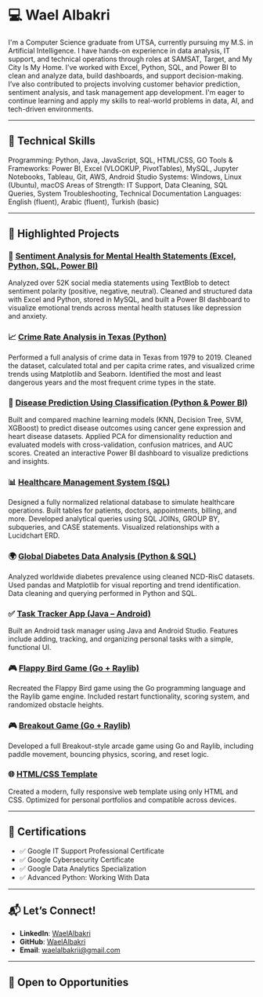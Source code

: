 # 💻 Wael Albakri

I'm a Computer Science graduate from UTSA, currently pursuing my M.S. in Artificial Intelligence. I have hands-on experience in data analysis, IT support, and technical operations through roles at SAMSAT, Target, and My City Is My Home. I’ve worked with Excel, Python, SQL, and Power BI to clean and analyze data, build dashboards, and support decision-making. I’ve also contributed to projects involving customer behavior prediction, sentiment analysis, and task management app development. I'm eager to continue learning and apply my skills to real-world problems in data, AI, and tech-driven environments.

---

## 🚀 Technical Skills

Programming: Python, Java, JavaScript, SQL, HTML/CSS, GO
Tools & Frameworks: Power BI, Excel (VLOOKUP, PivotTables), MySQL, Jupyter Notebooks, Tableau, Git, AWS, Android Studio
Systems: Windows, Linux (Ubuntu), macOS
Areas of Strength: IT Support, Data Cleaning, SQL Queries, System Troubleshooting, Technical Documentation
Languages: English (fluent), Arabic (fluent), Turkish (basic)


---

## 📂 Highlighted Projects

### 🧠 [Sentiment Analysis for Mental Health Statements (Excel, Python, SQL, Power BI)](https://github.com/WaelAlbakri/Sentiment-Analysis-for-Mental-Health-Statements)  
Analyzed over 52K social media statements using TextBlob to detect sentiment polarity (positive, negative, neutral). Cleaned and structured data with Excel and Python, stored in MySQL, and built a Power BI dashboard to visualize emotional trends across mental health statuses like depression and anxiety.

### 📈 [Crime Rate Analysis in Texas (Python)](https://github.com/WaelAlbakri/Crime_Rate_Analysis)  
Performed a full analysis of crime data in Texas from 1979 to 2019. Cleaned the dataset, calculated total and per capita crime rates, and visualized crime trends using Matplotlib and Seaborn. Identified the most and least dangerous years and the most frequent crime types in the state.

### 🧠 [Disease Prediction Using Classification (Python & Power BI)](https://github.com/WaelAlbakri/disease-classification-project)  
Built and compared machine learning models (KNN, Decision Tree, SVM, XGBoost) to predict disease outcomes using cancer gene expression and heart disease datasets. Applied PCA for dimensionality reduction and evaluated models with cross-validation, confusion matrices, and AUC scores. Created an interactive Power BI dashboard to visualize predictions and insights.

### 📊 [Healthcare Management System (SQL)](https://github.com/WaelAlbakri/Healthcare-Management-System-SQL)  
Designed a fully normalized relational database to simulate healthcare operations. Built tables for patients, doctors, appointments, billing, and more. Developed analytical queries using SQL JOINs, GROUP BY, subqueries, and CASE statements. Visualized relationships with a Lucidchart ERD.

### 🌍 [Global Diabetes Data Analysis (Python & SQL)](https://github.com/WaelAlbakri/Global-Diabetes-Analysis)  
Analyzed worldwide diabetes prevalence using cleaned NCD-RisC datasets. Used pandas and Matplotlib for visual reporting and trend identification. Data cleaning and querying performed in Python and SQL.

### ✅ [Task Tracker App (Java – Android)](https://github.com/WaelAlbakri/TaskTracker)  
Built an Android task manager using Java and Android Studio. Features include adding, tracking, and organizing personal tasks with a simple, functional UI.

### 🎮 [Flappy Bird Game (Go + Raylib)](https://github.com/WaelAlbakri/FlappyBird-with-Go-and-Raylib)  
Recreated the Flappy Bird game using the Go programming language and the Raylib game engine. Included restart functionality, scoring system, and randomized obstacle heights.

### 🎮 [Breakout Game (Go + Raylib)](https://github.com/WaelAlbakri/Breakout-Game)  
Developed a full Breakout-style arcade game using Go and Raylib, including paddle movement, bouncing physics, scoring, and reset logic.

### 🌐 [HTML/CSS Template](https://github.com/WaelAlbakri/HTML-CSS-Design)  
Created a modern, fully responsive web template using only HTML and CSS. Optimized for personal portfolios and compatible across devices.

---

## 📜 Certifications

- ✅ Google IT Support Professional Certificate  
- ✅ Google Cybersecurity Certificate  
- ✅ Google Data Analytics Specialization  
- ✅ Advanced Python: Working With Data

---

## 📬 Let’s Connect!

- **LinkedIn**: [WaelAlbakri](https://www.linkedin.com/in/waelalbakrii/)  
- **GitHub**: [WaelAlbakri](https://github.com/WaelAlbakri)  
- **Email**: waelalbakrii@gmail.com

---

## 🤝 Open to Opportunities
